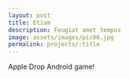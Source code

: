 ```yaml
---
layout: post
title: Etiam
description: Feugiat amet tempus
image: assets/images/pic06.jpg
permalink: projects/:title
---
```

Apple Drop Android game!
